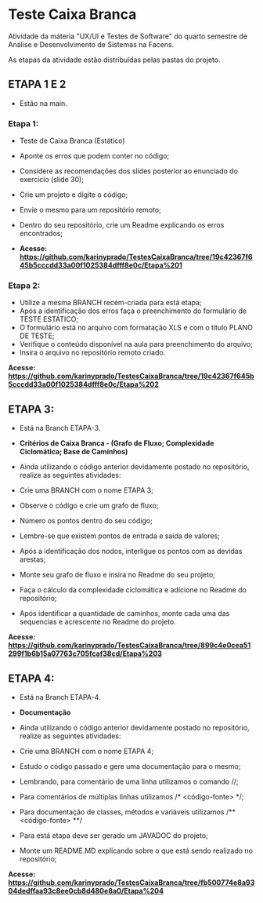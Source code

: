 # Teste Caixa Branca
Atividade da máteria "UX/UI e Testes de Software" do quarto semestre de Análise e Desenvolvimento de Sistemas na Facens. 

As etapas da atividade estão distribuídas pelas pastas do projeto.

## ETAPA 1 E 2

- Estão na main.

### Etapa 1: 
- Teste de Caixa Branca (Estático)
- Aponte os erros que podem conter no código;
- Considere as recomendações dos slides posterior ao enunciado do exercício (slide 30);
- Crie um projeto e digite o código;
- Envie o mesmo para um repositório remoto;
- Dentro do seu repositório, crie um Readme explicando os erros encontrados;

- **Acesse: https://github.com/karinyprado/TestesCaixaBranca/tree/19c42367f645b5cccdd33a00f1025384dfff8e0c/Etapa%201**

### Etapa 2:

- Utilize a mesma BRANCH recém-criada para está etapa;
- Após a identificação dos erros faça o preenchimento do formulário de TESTE ESTÁTICO;
- O formulário está no arquivo com formatação XLS e com o título PLANO DE TESTE;
- Verifique o conteúdo disponível na aula para preenchimento do arquivo;
- Insira o arquivo no repositório remoto criado.

**Acesse: https://github.com/karinyprado/TestesCaixaBranca/tree/19c42367f645b5cccdd33a00f1025384dfff8e0c/Etapa%202**

## ETAPA 3:
- Está na Branch ETAPA-3.

- **Critérios de Caixa Branca - (Grafo de Fluxo; Complexidade Ciclomática; Base de Caminhos)**
- Ainda utilizando o código anterior devidamente postado no repositório, realize as seguintes atividades:
- Crie uma BRANCH com o nome ETAPA 3;
- Observe o código e crie um grafo de fluxo;
- Número os pontos dentro do seu código;
- Lembre-se que existem pontos de entrada e saída de valores;
- Após a identificação dos nodos, interligue os pontos com as devidas arestas;
- Monte seu grafo de fluxo e insira no Readme do seu projeto;
- Faça o cálculo da complexidade ciclomática e adicione no Readme do repositório;
- Após identificar a quantidade de caminhos, monte cada uma das sequencias e acrescente no Readme do projeto.

**Acesse: https://github.com/karinyprado/TestesCaixaBranca/tree/899c4e0cea51299f1b6b15a07763c705fcaf38cd/Etapa%203**

## ETAPA 4:
- Está na Branch ETAPA-4.

- **Documentação**
- Ainda utilizando o código anterior devidamente postado no repositório, realize as seguintes atividades:
- Crie uma BRANCH com o nome ETAPA 4;
- Estudo o código passado e gere uma documentação para o mesmo;
- Lembrando, para comentário de uma linha utilizamos o comando //;
- Para comentários de múltiplas linhas utilizamos /* <código-fonte> */;
- Para documentação de classes, métodos e variáveis utilizamos /** <código-fonte> **/
- Para está etapa deve ser gerado um JAVADOC do projeto;
- Monte um README.MD explicando sobre o que está sendo realizado no repositório;

**Acesse: https://github.com/karinyprado/TestesCaixaBranca/tree/fb500774e8a9304dedffaa93c8ee0cb8d480e8a0/Etapa%204**